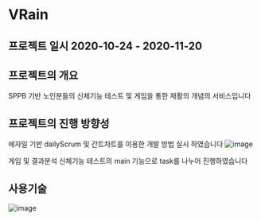 # VRain

## 프로젝트 일시 2020-10-24 - 2020-11-20

## 프로젝트의 개요
SPPB 기반 노인분들의 신체기능 테스트 및 게임을 통한 재활의 개념의 서비스입니다

## 프로젝트의 진행 방향성 
에자일 기반 dailyScrum 및 간트차트를 이용한 개발 방법 실시 하였습니다
![image](https://user-images.githubusercontent.com/72781752/162584712-11f85a8e-78ae-4fcc-8ec3-62ca3db07855.png)

게임 및 결과분석 신체기능 테스트의 main 기능으로 task를 나누어 진행하였습니다

## 사용기술 
![image](https://user-images.githubusercontent.com/72781752/162584901-0a897d5b-2b86-4663-b0c9-175ae4f0b288.png)
